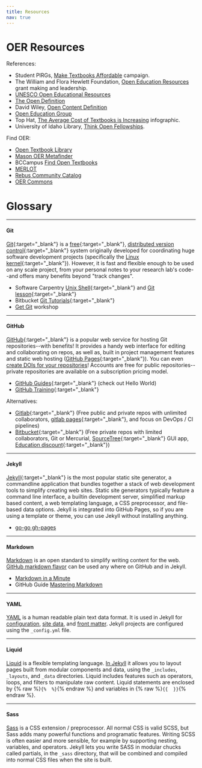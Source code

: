 ```yaml
---
title: Resources
nav: true
---
```


# OER Resources

References:

- Student PIRGs, [Make Textbooks Affordable](https://www.studentpirgs.org/textbooks) campaign.
- The William and Flora Hewlett Foundation, [Open Education Resources](https://hewlett.org/strategy/open-educational-resources/) grant making and leadership.
- [UNESCO Open Educational Resources](https://en.unesco.org/themes/ict-education/oer)
- [The Open Definition](https://opendefinition.org/)
- David Wiley, [Open Content Definition](http://opencontent.org/definition/)
- [Open Education Group](http://openedgroup.org/)
- Top Hat, [The Average Cost of Textbooks is Increasing](https://tophat.com/blog/average-cost-of-textbooks-infographic/) infographic.
- University of Idaho Library, [Think Open Fellowships](https://www.lib.uidaho.edu/open/fellowship/).

Find OER:

- [Open Textbook Library](https://open.umn.edu/opentextbooks/)
- [Mason OER Metafinder](https://oer.deepwebaccess.com/oer/desktop/en/search.html)
- BCCampus [Find Open Textbooks](https://open.bccampus.ca/browse-our-collection/find-open-textbooks/)
- [MERLOT](https://www.merlot.org/merlot/index.htm?action=find)
- [Rebus Community Catalog](https://press.rebus.community/catalog/)
- [OER Commons](https://www.oercommons.org/)

# Glossary

----------

#### Git 

[Git](https://git-scm.com/){:target="_blank"} is a [free](https://www.gnu.org/philosophy/free-sw.en.html){:target="_blank"}, [distributed version control](https://en.wikipedia.org/wiki/Distributed_version_control){:target="_blank"} system originally developed for coordinating huge software development projects (specifically the [Linux kernel](https://www.kernel.org/){:target="_blank"}). 
However, it is fast and flexible enough to be used on any scale project, from your personal notes to your research lab's code--and offers many benefits beyond "track changes".

- Software Carpentry [Unix Shell](http://swcarpentry.github.io/shell-novice/01-intro/){:target="_blank"} and [Git lesson](http://swcarpentry.github.io/git-novice/){:target="_blank"}
- Bitbucket [Git Tutorials](https://www.atlassian.com/git/tutorials){:target="_blank"}
- [Get Git](https://evanwill.github.io/get-git/) workshop

----------

#### GitHub

[GitHub](https://github.com/){:target="_blank"} is a popular web service for hosting Git repositories--with benefits!
It provides a handy web interface for editing and collaborating on repos, as well as, built in project management features and static web hosting ([GitHub Pages](https://pages.github.com/){:target="_blank"}).
You can even [create DOIs for your repositories](https://guides.github.com/activities/citable-code/)!
Accounts are free for public repositories--private repositories are available on a subscription pricing model.

- [GitHub Guides](https://guides.github.com/){:target="_blank"} (check out Hello World)
- [GitHub Training](https://services.github.com/on-demand/){:target="_blank"}

Alternatives: 

- [Gitlab](https://about.gitlab.com/gitlab-com/){:target="_blank"} (Free public and private repos with unlimited collaborators, [gitlab pages](https://pages.gitlab.io/){:target="_blank"}, and focus on DevOps / CI pipelines)
- [Bitbucket](https://bitbucket.org/){:target="_blank"} (Free private repos with limited collaborators, Git or Mercurial, [SourceTree](https://www.atlassian.com/software/sourcetree){:target="_blank"} GUI app, [Education discount](https://bitbucket.org/product/education){:target="_blank"})

----------

#### Jekyll

[Jekyll](https://jekyllrb.com/){:target="_blank"} is the most popular static site generator, a commandline application that bundles together a stack of web development tools to simplify creating web sites.
Static site generators typically feature a command line interface, a builtin development server, simplified markup based content, a web templating language, a CSS preprocessor, and file-based data options.
Jekyll is integrated into GitHub Pages, so if you are using a template or theme, you can use Jekyll without installing anything.

- [go-go gh-pages](https://evanwill.github.io/go-go-ghpages/)

----------

#### Markdown

[Markdown](https://daringfireball.net/projects/markdown/) is an open standard to simplify writing content for the web. 
[GitHub markdown flavor](https://help.github.com/articles/basic-writing-and-formatting-syntax/) can be used any where on GitHub and in Jekyll.

- [Markdown in a Minute](https://evanwill.github.io/_drafts/notes/markdown-minute.html)
- GitHub Guide [Mastering Markdown](https://guides.github.com/features/mastering-markdown/)

----------

#### YAML

[YAML](http://www.yaml.org/) is a human readable plain text data format.
It is used in Jekyll for [configuration](https://jekyllrb.com/docs/configuration/), [site data](https://jekyllrb.com/docs/datafiles/), and [front matter](https://jekyllrb.com/docs/frontmatter/).
Jekyll projects are configured using the `_config.yml` file.

----------

#### Liquid

[Liquid](http://shopify.github.io/liquid/) is a flexible templating language.
[In Jekyll](https://jekyllrb.com/docs/templates/) it allows you to layout pages built from modular components and data, using the `_includes`, `_layouts`, and `_data` directories.
Liquid includes features such as operators, loops, and filters to manipulate raw content. 
Liquid statements are enclosed by {% raw %}`{%  %}`{% endraw %} and variables in {% raw %}`{{  }}`{% endraw %}.

----------

#### Sass  

[Sass](http://sass-lang.com/) is a CSS extension / preprocessor. 
All normal CSS is valid SCSS, but Sass adds many powerful functions and programatic features. 
Writing SCSS is often easier and more sensible, for example by supporting nesting, variables, and operators. 
Jekyll lets you write SASS in modular chucks called partials, in the `_sass` directory, that will be combined and compiled into normal CSS files when the site is built.
